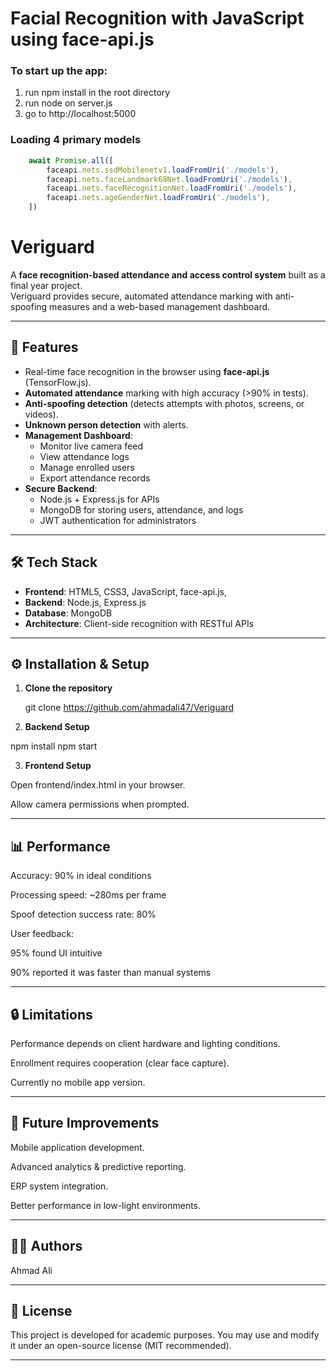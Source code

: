 # Facial Recognition with JavaScript using face-api.js
### To start up the app:
1. run npm install in the root directory
2. run node on server.js
3. go to http://localhost:5000


### Loading 4 primary models
``` javascript
    await Promise.all([
        faceapi.nets.ssdMobilenetv1.loadFromUri('./models'),
        faceapi.nets.faceLandmark68Net.loadFromUri('./models'),
        faceapi.nets.faceRecognitionNet.loadFromUri('./models'),
        faceapi.nets.ageGenderNet.loadFromUri('./models'),
    ])
```

# Veriguard

A **face recognition-based attendance and access control system** built as a final year project.  
Veriguard provides secure, automated attendance marking with anti-spoofing measures and a web-based management dashboard.

---

## 🚀 Features
- Real-time face recognition in the browser using **face-api.js** (TensorFlow.js).
- **Automated attendance** marking with high accuracy (>90% in tests).
- **Anti-spoofing detection** (detects attempts with photos, screens, or videos).
- **Unknown person detection** with alerts.
- **Management Dashboard**:
  - Monitor live camera feed
  - View attendance logs
  - Manage enrolled users
  - Export attendance records
- **Secure Backend**:
  - Node.js + Express.js for APIs
  - MongoDB for storing users, attendance, and logs
  - JWT authentication for administrators

---

## 🛠️ Tech Stack
- **Frontend**: HTML5, CSS3, JavaScript, face-api.js,
- **Backend**: Node.js, Express.js  
- **Database**: MongoDB  
- **Architecture**: Client-side recognition with RESTful APIs  

---

## ⚙️ Installation & Setup

1. **Clone the repository**
   
   git clone https://github.com/ahmadali47/Veriguard


2. **Backend Setup**

npm install
npm start

3. **Frontend Setup**

Open frontend/index.html in your browser.

Allow camera permissions when prompted.

---

## 📊 Performance

Accuracy: 90% in ideal conditions

Processing speed: ~280ms per frame

Spoof detection success rate: 80%

User feedback:

95% found UI intuitive

90% reported it was faster than manual systems

---

## 🔒 Limitations

Performance depends on client hardware and lighting conditions.

Enrollment requires cooperation (clear face capture).

Currently no mobile app version.

---

## 🔮 Future Improvements

Mobile application development.

Advanced analytics & predictive reporting.

ERP system integration.

Better performance in low-light environments.

---

## 👨‍💻 Authors

Ahmad Ali

---

## 📜 License

This project is developed for academic purposes. You may use and modify it under an open-source license (MIT recommended).

---